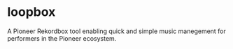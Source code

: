 # loopbox
A Pioneer Rekordbox tool enabling quick and simple music manegement for performers in the Pioneer ecosystem.
